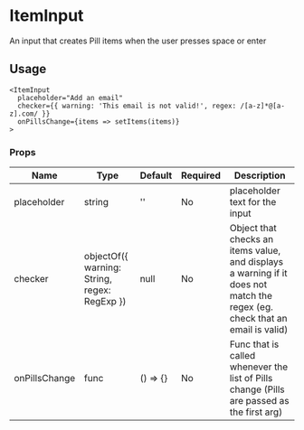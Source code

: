 # ItemInput

An input that creates Pill items when the user presses space or enter

## Usage
```
<ItemInput 
  placeholder="Add an email" 
  checker={{ warning: 'This email is not valid!', regex: /[a-z]*@[a-z].com/ }}
  onPillsChange={items => setItems(items)}
>
```

### Props

| Name                 | Type     | Default | Required | Description                                                                                                               |
| -------------------- | -------- | ------- | -------- | ------------------------------------------------------------------------------------------------------------------------- |
| placeholder              | string   | ''| No      | placeholder text for the input                                                                                                    |
| checker              | objectOf({ warning: String, regex: RegExp })   | null| No      | Object that checks an items value, and displays a warning if it does not match the regex (eg. check that an email is valid)                                                                                                    |
| onPillsChange              | func   | () => {} | No      | Func that is called whenever the list of Pills change (Pills are passed as the first arg)                                                                                                    |
